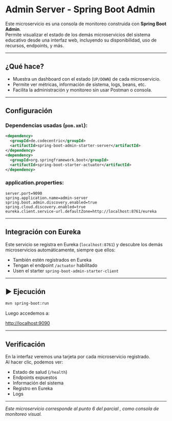 #  Admin Server - Spring Boot Admin

Este microservicio es una consola de monitoreo construida con **Spring Boot Admin**.  
Permite visualizar el estado de los demás microservicios del sistema educativo desde una interfaz web, incluyendo su disponibilidad, uso de recursos, endpoints, y más.

---

##  ¿Qué hace?

- Muestra un dashboard con el estado (`UP/DOWN`) de cada microservicio.
- Permite ver métricas, información de sistema, logs, beans, etc.
- Facilita la administración y monitoreo sin usar Postman o consola.

---

##  Configuración

###  Dependencias usadas (`pom.xml`):

```xml
<dependency>
  <groupId>de.codecentric</groupId>
  <artifactId>spring-boot-admin-starter-server</artifactId>
</dependency>
<dependency>
  <groupId>org.springframework.boot</groupId>
  <artifactId>spring-boot-starter-actuator</artifactId>
</dependency>
```

###  application.properties:

```properties
server.port=9090
spring.application.name=admin-server
spring.boot.admin.discovery.enabled=true
spring.cloud.discovery.enabled=true
eureka.client.service-url.defaultZone=http://localhost:8761/eureka
```

---

##  Integración con Eureka

Este servicio se registra en Eureka (`localhost:8761`) y descubre los demás microservicios automáticamente, siempre que ellos:

- También estén registrados en Eureka
- Tengan el endpoint `/actuator` habilitado
- Usen el starter `spring-boot-admin-starter-client`

---

## ▶️ Ejecución

```bash
mvn spring-boot:run
```

Luego accedemos a:

[http://localhost:9090](http://localhost:9090)

---

##  Verificación

En la interfaz veremos una tarjeta por cada microservicio registrado.  
Al hacer clic, podemos ver:
- Estado de salud (`/health`)
- Endpoints expuestos
- Información del sistema
- Registro en Eureka
- Logs 

---

 *Este microservicio corresponde al punto 6 del parcial , como consola de monitoreo visual.*
